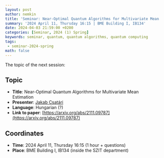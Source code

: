 ```yaml
---
layout: post
author: nemkin
title: 'Seminar: Near-Optimal Quantum Algorithms for Multivariate Mean Estimation'
summary: '2024 April 11, Thursday 16:15 | BME Building I, IB134'
date: 2024-04-03 21:59:00 +0200
categories: [Seminar, 2024 (1) Spring]
keywords: seminar, quantum, quantum algorithms, quantum computing
tags:
 - seminar-2024-spring
math: false
---
```


The topic of the next session:

## Topic

- **Title**: Near-Optimal Quantum Algorithms for Multivariate Mean Estimation
- **Presenter**: [Jakab Csatári](https://math-projects.elte.hu/projects/student/276/)
- **Language**: Hungarian (?)
- **Link to paper**: [https://arxiv.org/abs/2111.09787](https://arxiv.org/abs/2111.09787)

## Coordinates

- **Time**: 2024 April 11, Thursday 16:15 (1 hour + questions)
- **Place**: BME Building I, IB134 (inside the SZIT department)
